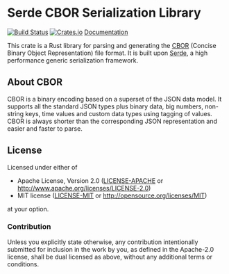 # Serde CBOR Serialization Library
[![Build Status](https://travis-ci.org/pyfisch/cbor.svg?branch=master)](https://travis-ci.org/pyfisch/cbor)
[![Crates.io](https://img.shields.io/crates/v/serde_cbor.svg)](https://crates.io/crates/serde_cbor)
[Documentation](https://pyfisch.github.io/cbor/serde_cbor/)

This crate is a Rust library for parsing and generating the
[CBOR](http://cbor.io/) (Concise Binary Object Representation)
file format. It is built upon [Serde](https://github.com/serde-rs/serde),
a high performance generic serialization framework.

## About CBOR
CBOR is a binary encoding based on a superset of the JSON data model.
It supports all the standard JSON types plus binary data, big numbers,
non-string keys, time values and custom data types using tagging of values.
CBOR is always shorter than the corresponding JSON representation and easier
and faster to parse.

## License
Licensed under either of

 * Apache License, Version 2.0 ([LICENSE-APACHE](LICENSE-APACHE) or http://www.apache.org/licenses/LICENSE-2.0)
 * MIT license ([LICENSE-MIT](LICENSE-MIT) or http://opensource.org/licenses/MIT)

at your option.

### Contribution
Unless you explicitly state otherwise, any contribution intentionally submitted
for inclusion in the work by you, as defined in the Apache-2.0 license, shall be dual licensed as above, without any
additional terms or conditions.

